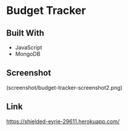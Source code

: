# Budget Tracker


## Built With
* JavaScript
* MongoDB

## Screenshot
(screenshot/budget-tracker-screenshot2.png)

## Link
https://shielded-eyrie-29611.herokuapp.com/